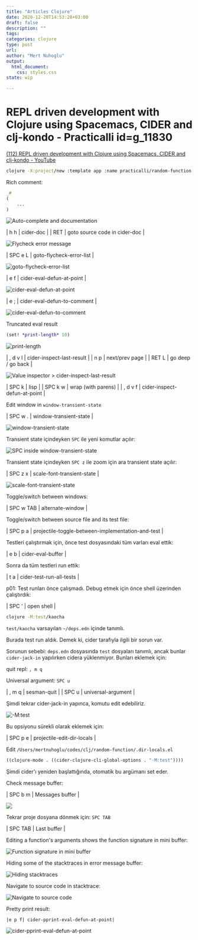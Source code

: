 ```yaml
--- 
title: "Articles Clojure"
date: 2020-12-20T14:53:28+03:00 
draft: false
description: ""
tags:
categories: clojure
type: post
url:
author: "Mert Nuhoglu"
output:
  html_document:
    css: styles.css
state: wip

---
```


# REPL driven development with Clojure using Spacemacs, CIDER and clj-kondo - Practicalli id=g_11830

[(112) REPL driven development with Clojure using Spacemacs, CIDER and clj-kondo - YouTube](https://www.youtube.com/watch?v=NDrpclY54E0&list=PLpr9V-R8ZxiCHMl2_dn1Fovcd34Oz45su&index=19)

```bash
clojure -X:project/new :template app :name practicalli/random-function
```

Rich comment:

```clj
_#
(
	...
)
```

![Auto-complete and documentation](/Users/mertnuhoglu/gdrive/keynote_resimler/screencapture/scs20201219_155117.jpg)

  | h h       | cider-doc                                         |
  | RET       | goto source code in cider-doc                     |

![Flycheck error message](/Users/mertnuhoglu/gdrive/keynote_resimler/screencapture/scs20201219_162747.jpg)

  | SPC e L   | goto-flycheck-error-list                          |

![goto-flycheck-error-list](/Users/mertnuhoglu/gdrive/keynote_resimler/screencapture/scs20201219_162831.jpg)

  | e f       | cider-eval-defun-at-point                         |

![cider-eval-defun-at-point](/Users/mertnuhoglu/gdrive/keynote_resimler/screencapture/scs20201219_163219.jpg)

  | e ;       | cider-eval-defun-to-comment                       |

![cider-eval-defun-to-comment](/Users/mertnuhoglu/gdrive/keynote_resimler/screencapture/scs20201219_163352.jpg)

Truncated eval result

```clj
(set! *print-length* 10)
```

![*print-length*](/Users/mertnuhoglu/gdrive/keynote_resimler/screencapture/scs20201219_204343.jpg)

  | , d v l   | cider-inspect-last-result                         |
  | n p       | next/prev page                                    |
  | RET L     | go deep / go back                                 |

![Value inspector > cider-inspect-last-result](/Users/mertnuhoglu/gdrive/keynote_resimler/screencapture/scs20201219_204431.jpg)

  | SPC k     | lisp                                              |
  | SPC k w   | wrap (with parens)                                |
  | , d v f   | cider-inspect-defun-at-point                      |

Edit window in `window-transient-state`

  | SPC w .   | window-transient-state                            |

![window-transient-state](/Users/mertnuhoglu/gdrive/keynote_resimler/screencapture/scs20201219_210925.jpg)

Transient state içindeyken `SPC` ile yeni komutlar açılır:

![SPC inside window-transient-state](/Users/mertnuhoglu/gdrive/keynote_resimler/screencapture/scs20201219_211253.jpg)

Transient state içindeyken `SPC z` ile zoom için ara transient state açılır:

  | SPC z x   | scale-font-transient-state                        |

![scale-font-transient-state](/Users/mertnuhoglu/gdrive/keynote_resimler/screencapture/scs20201219_211406.jpg)

Toggle/switch between windows:

  | SPC w TAB | alternate-window                                  |

Toggle/switch between source file and its test file:

  | SPC p a   | projectile-toggle-between-implementation-and-test |

Testleri çalıştırmak için, önce test dosyasındaki tüm varları eval ettik:

  | e b       | cider-eval-buffer                                 |

Sonra da tüm testleri run ettik:

  | t a       | cider-test-run-all-tests                          |

p01: Test runları önce çalışmadı. Debug etmek için önce shell üzerinden çalıştırdık:

  | SPC '     | open shell                                        |

```bash
clojure -M:test/kaocha
```

`test/kaocha` varsayılan `~/deps.edn` içinde tanımlı.

Burada test run aldık. Demek ki, cider tarafıyla ilgili bir sorun var.

Sorunun sebebi: `deps.edn` dosyasında `test` dosyaları tanımlı, ancak bunlar `cider-jack-in` yapılırken cidera yüklenmiyor. Bunları eklemek için:

quit repl: `, m q`

Universal argument: `SPC u`

  | , m q     | sesman-quit                                       |
  | SPC u     | universal-argument                                |

Şimdi tekrar cider-jack-in yapınca, komutu edit edebiliriz.

![-M:test](/Users/mertnuhoglu/gdrive/keynote_resimler/screencapture/scs20201219_232213.jpg)

Bu opsiyonu sürekli olarak eklemek için:

  | SPC p e   | projectile-edit-dir-locals                        |

Edit `/Users/mertnuhoglu/codes/clj/random-function/.dir-locals.el`

```clj
((clojure-mode . ((cider-clojure-cli-global-options . "-M:test"))))
```

Şimdi cider'ı yeniden başlattığında, otomatik bu argümanı set eder.

Check message buffer:

  | SPC b m   | Messages buffer                                   |
	
![](/Users/mertnuhoglu/gdrive/keynote_resimler/screencapture/scs20201219_233743.jpg)

Tekrar proje dosyana dönmek için: `SPC TAB`

  | SPC TAB   | Last buffer                                       |

Editing a function's arguments shows the function signature in mini buffer:

![Function signature in mini buffer](/Users/mertnuhoglu/gdrive/keynote_resimler/screencapture/scs20201220_111329.jpg)

Hiding some of the stacktraces in error message buffer:

![Hiding stacktraces](/Users/mertnuhoglu/gdrive/keynote_resimler/screencapture/scs20201220_112714.jpg)

Navigate to source code in stacktrace:

![Navigate to source code](/Users/mertnuhoglu/gdrive/keynote_resimler/screencapture/scs20201220_112815.jpg)

Pretty print result:

	|e p f| cider-pprint-eval-defun-at-point|

![cider-pprint-eval-defun-at-point](/Users/mertnuhoglu/gdrive/keynote_resimler/screencapture/scs20201220_114414.jpg)


